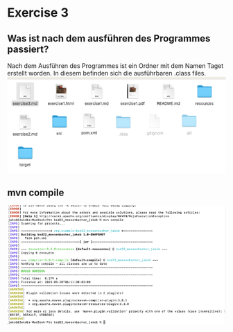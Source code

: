 # Exercise 3
## Was ist nach dem ausführen des Programmes passiert?
Nach dem Ausführen des Programmes ist ein Ordner mit dem Namen Taget erstellt worden. In diesem befinden sich die ausführbaren .class files.
![target folder](resources/images/ex3_1.png)

## mvn compile
![target folder](resources/images/ex3_2.png)